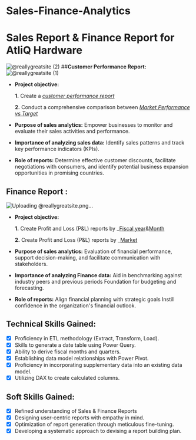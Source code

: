 # Sales-Finance-Analytics
# Sales Report & Finance Report for AtliQ Hardware
![@reallygreatsite (2)](https://github.com/Sravanthi-Duddeti/Sales-Finance-Analytics/assets/128029018/936c1096-baa0-493b-8014-cf44be13f783)
##**Customer Performance Report:**
![@reallygreatsite (1)](https://github.com/Sravanthi-Duddeti/Sales-Finance-Analytics/assets/128029018/d621aa65-c4f6-4df6-9781-1d0aff4cfc3c)




- **Project objective:** 

  **1.** Create a _[customer performance report](https://github.com/Sravanthi-Duddeti/Sales-Finance-Analytics/blob/main/Customer%20Net%20Sales%20Performance.pdf)_ 

    **2.** Conduct a comprehensive comparison between _[Market Performance vs Target](https://github.com/Sravanthi-Duddeti/Sales-Finance-Analytics/blob/main/P%26L%20statement%20by%20Month.pdf)_
- **Purpose of sales analytics:** Empower businesses to monitor and evaluate their sales activities and performance.

- **Importance of analyzing sales data:** Identify sales patterns and track key performance indicators (KPIs).

- **Role of reports:** Determine effective customer discounts, facilitate negotiations with consumers, and identify potential business expansion opportunities in promising countries.


## Finance Report :
![Uploading @reallygreatsite.png…]()

- **Project objective:** 

    **1.** Create Profit and Loss (P&L) reports by _[Fiscal year](https://github.com/Sravanthi-Duddeti/Sales-Finance-Analytics/blob/main/P%26L%20statement%20by%20Fiscal%20year.pdf)&[Month](https://github.com/Sravanthi-Duddeti/Sales-Finance-Analytics/blob/main/P%26L%20statement%20by%20Month.pdf)

   **2.** Create Profit and Loss (P&L) reports by _[Market](https://github.com/Sravanthi-Duddeti/Sales-Finance-Analytics/blob/main/P%26L%20Staement%20%20by%20Market.pdf)

- **Purpose of sales analytics:** Evaluation of financial performance, support decision-making, and facilitate communication with stakeholders.

- **Importance of analyzing Finance data:** Aid in benchmarking against industry peers and previous periods Foundation for budgeting and forecasting.

- **Role of reports:** Align financial planning with strategic goals Instill confidence in the organization's financial outlook.


## Technical Skills Gained:
- [x]	Proficiency in ETL methodology (Extract, Transform, Load).
- [x]	Skills to generate a date table using Power Query.
- [x]	Ability to derive fiscal months and quarters.
- [x]	Establishing data model relationships with Power Pivot.
- [x]	Proficiency in incorporating supplementary data into an existing data model.
- [x]	Utilizing DAX to create calculated columns.

## Soft Skills Gained:
- [x]	Refined understanding of Sales & Finance Reports
- [x]	Designing user-centric reports with empathy in mind.
- [x]	Optimization of report generation through meticulous fine-tuning.
- [x]	Developing a systematic approach to devising a report building plan.
